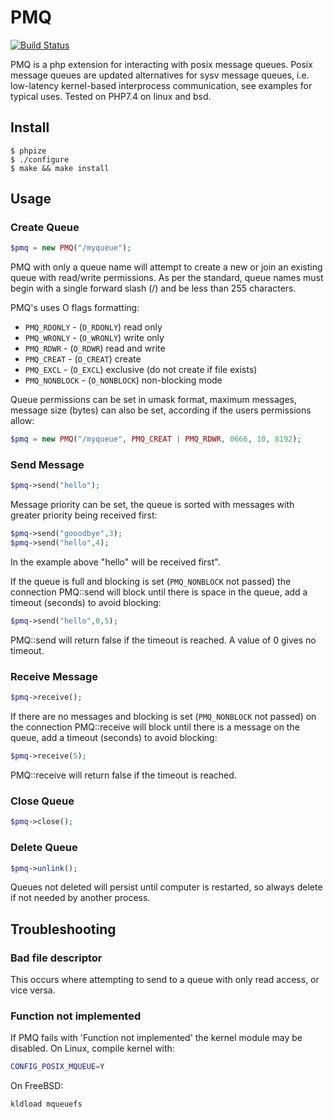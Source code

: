PMQ
======

[![Build Status](https://travis-ci.org/gnatsnapper/PMQ.svg?branch=master)](https://travis-ci.org/gnatsnapper/PMQ)

PMQ is a php extension for interacting with posix message queues.  Posix message queues are updated alternatives for sysv message queues, i.e. low-latency kernel-based interprocess communication, see examples for typical uses. Tested on PHP7.4 on linux and bsd.

## Install

```
$ phpize
$ ./configure
$ make && make install
```

## Usage

### Create Queue

```php
$pmq = new PMQ("/myqueue");
```
PMQ with only a queue name will attempt to create a new or join an existing queue with read/write permissions.  As per the standard, queue names must begin with a single forward slash (/) and be less than 255 characters.

PMQ's uses O flags formatting:
* ```PMQ_RDONLY``` - (```O_RDONLY```) read only
* ```PMQ_WRONLY``` - (```O_WRONLY```) write only
* ```PMQ_RDWR``` - (```O_RDWR```) read and write
* ```PMQ_CREAT``` - (```O_CREAT```) create
* ```PMQ_EXCL``` - (```O_EXCL```) exclusive (do not create if file exists)
* ```PMQ_NONBLOCK``` - (```O_NONBLOCK```) non-blocking mode

Queue permissions can be set in umask format, maximum messages, message size (bytes) can also be set, according if the users permissions allow:

```php
$pmq = new PMQ("/myqueue", PMQ_CREAT | PMQ_RDWR, 0666, 10, 8192);
```

### Send Message

```php
$pmq->send("hello");
```

Message priority can be set, the queue is sorted with messages with greater priority being received first:

```php
$pmq->send("gooodbye",3);
$pmq->send("hello",4);
```
In the example above "hello" will be received first".

If the queue is full and blocking is set (```PMQ_NONBLOCK``` not passed) the connection PMQ::send will block until there is space in the queue, add a timeout (seconds) to avoid blocking:

```php
$pmq->send("hello",0,5);
```
PMQ::send will return false if the timeout is reached. A value of 0 gives no timeout.

### Receive Message

```php
$pmq->receive();
```

If there are no messages and blocking is set (```PMQ_NONBLOCK``` not passed) on the connection PMQ::receive will block until there is a message on the queue, add a timeout (seconds) to avoid blocking:


```php
$pmq->receive(5);
```
PMQ::receive will return false if the timeout is reached.


### Close Queue

```php
$pmq->close();
```

### Delete Queue

```php
$pmq->unlink();
```
Queues not deleted will persist until computer is restarted, so always delete if not needed by another process.

## Troubleshooting

### Bad file descriptor
This occurs where attempting to send to a queue with only read access, or vice versa.

### Function not implemented

If PMQ fails with 'Function not implemented' the kernel module may be disabled.
On Linux, compile kernel with:

```bash
CONFIG_POSIX_MQUEUE=Y
```

On FreeBSD:
```bash
kldload mqueuefs
```

